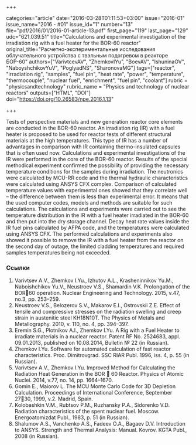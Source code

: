 +++

categories="article"
date="2016-03-28T01:11:53+03:00"
issue="2016-01"
issue_name="2016 - #01"
issue_id="1"
number="13"
file="pdf/2016/01/2016-01-article-13.pdf"
first_page="119"
last_page="129"
udc="621.039.51"
title="Calculations and experimental investigation of the irradiation rig with a fuel heater for the BOR-60 reactor"
original_title="Расчетно-экспериментальные исследования облучательного устройства с твэльным подогревом в реакторе БОР-60"
authors=["VarivtcevAV", "ZhemkovIYu", "BoevAV", "IshuninaOV", "NaboyshchikovYuV", "PoglyadNS", "SharonovaMG"]
tags=["reactor", "irradiation rig", "samples", "fuel pin", "heat rate", "power", "temperature", "thermocouple", "nuclear fuel", "enrichment", "fuel pin", "coolant"]
rubric = "physicsandtechnology"
rubric_name = "Physics and technology of nuclear reactors"
outputs=["HTML", "DOI"]
doi="https://doi.org/10.26583/npe.2016.1.13"

+++

Tests of perspective materials and new generation reactor core elements are conducted in the BOR-60 reactor. An irradiation rig (IR) with a fuel heater is proposed to be used for reactor tests of different structural materials at the high temperatures. This type of IR has a number of advantages in comparison with IR containing thermo-insulated capsules that is often used now. Calculations and experimental investigations of the IR were performed in the core of the BOR-60 reactor. Results of the special methodical experiment confirmed the possibility of providing the necessary temperature conditions for the samples during irradiation. The neutronics were calculated by MCU-RR code and the thermal hydraulic characteristics were calculated using ANSYS CFX complex. Comparison of calculated temperature values with experimental ones showed that they correlate well – the difference between them is less than experimental error. It means that the used computer codes, models and methods are suitable for such calculations. The calculations and experiments were carried out to see the temperature distribution in the IR with a fuel heater irradiated in the BOR-60 and then put into the dry storage channel. Decay heat rate values inside the IR fuel pins calculated by AFPA code, and the temperatures were calculated using ANSYS CFX. The performed calculations and experiments also showed it possible to remove the IR with a fuel heater from the reactor on the second day of outage, the limited cladding temperatures and required samples temperatures being not exceeded.

### Ссылки

1. Varivtsev A.V., Zhemkov I.Yu., Izhutov A.L., Krasheninnikov Yu.M., Naboishchikov Yu.V., Neustroev V.S., Shamardin V.K. Prolongation of the BOR60 operation. Nuclear Engineering and Technology. 2015, v.47, no.3, pp. 253–259.
2. Neustroev V.S., Belozerov S.V., Makarov E.I., Ostrovskii Z.E. Effect of tensile and compressive stresses on the radiation swelling and creep strain in austenitic steel KH18N10T. The Physics of Metals and Metallography. 2010, v. 110, no. 4, pp. 394–397.
3. Eremin S.G., Plotnikov A.I., Zhemkov I.Yu. A Rig with a Fuel Heater to irradiate materials in a nuclear reactor. Patent RF No. 2524683, appl. 09.01.2013, published on 10.08.2014, Bulletin № 22 (in Russian).
4. Zhemkov I.Yu. Software for automated calculation of fast reactor characteristics. Proc. Dimitrovgrad. SSC RIAR Publ. 1996, iss. 4, p. 55 (in Russian).
5. Varivtsev A.V., Zhemkov I.Yu. Improved Method for Calculating the Radiation Heat Generation in the BOR  60 Reactor. Physics of Atomic Nuclei. 2014, v.77, no. 14, pp. 1664–1670.
6. Gomin E., Maiorov L. The MCU Monte Carlo Code for 3D Depletion Calculation. Proceedings of International Conference, September 2730, 1999, v.2. Madrid, Spain.
7. Kolobashkin V.M., Rubtsov P.M., Ruzhansky P.A., Sidorenko V.D. Radiation characteristics of the spent nuclear fuel. Moscow. Energoatomizdat Publ., 1983, p. 51 (in Russian).
8. Shalumov A.S., Vanchenko A.S., Fadeev O.A., Bagaev D.V. Introduction to ANSYS. Strength and Thermal Analysis: Manual. Kovrov. KGTA Publ., 2008 (in Russian).